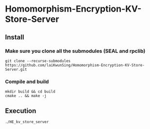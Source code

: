 # Homomorphism-Encryption-KV-Store-Server

## Install

### Make sure you clone all the submodules (SEAL and rpclib)
```
git clone --recurse-submodules https://github.com/laiKwunSing/Homomorphism-Encryption-KV-Store-Server.git
```

### Compile and build
```
mkdir build && cd build
cmake .. && make -j
```

## Execution
```
./HE_kv_store_server
```
